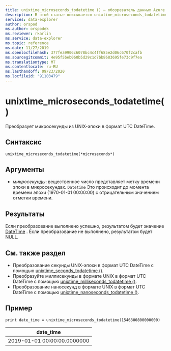```yaml
---
title: unixtime_microseconds_todatetime () — обозреватель данных Azure
description: В этой статье описывается unixtime_microseconds_todatetime () в Azure обозреватель данных.
services: data-explorer
author: orspod
ms.author: orspodek
ms.reviewer: rkarlin
ms.service: data-explorer
ms.topic: reference
ms.date: 11/27/2019
ms.openlocfilehash: 377fea9906c6078bc4c4ff685e2d06c670f2cafb
ms.sourcegitcommit: 4e95f5beb060b5d29c1d7bb8683695fe73c9f7ea
ms.translationtype: MT
ms.contentlocale: ru-RU
ms.lasthandoff: 09/23/2020
ms.locfileid: "91103479"
---
```

# <a name="unixtime_microseconds_todatetime"></a>unixtime_microseconds_todatetime()

Преобразует микросекунды из UNIX-эпохи в формат UTC DateTime.

## <a name="syntax"></a>Синтаксис

`unixtime_microseconds_todatetime(*microseconds*)`

## <a name="arguments"></a>Аргументы

* *микросекунды*: вещественное число представляет метку времени эпохи в микросекундах. `Datetime` Это происходит до момента времени эпохи (1970-01-01 00:00:00) с отрицательным значением отметки времени.

## <a name="returns"></a>Результаты

Если преобразование выполнено успешно, результатом будет значение [DateTime](./scalar-data-types/datetime.md) . Если преобразование не выполнено, результатом будет NULL.

## <a name="see-also"></a>См. также раздел

* Преобразование секунды UNIX-эпохи в формат UTC DateTime с помощью [unixtime_seconds_todatetime ()](unixtime-seconds-todatetimefunction.md).
* Преобразуйте миллисекунды в формате UNIX в формат UTC DateTime с помощью [unixtime_milliseconds_todatetime ()](unixtime-milliseconds-todatetimefunction.md).
* Преобразование наносекунд в формате UNIX в формат UTC DateTime с помощью [unixtime_nanoseconds_todatetime ()](unixtime-nanoseconds-todatetimefunction.md).

## <a name="example"></a>Пример

<!-- csl: https://help.kusto.windows.net/Samples  -->
```kusto
print date_time = unixtime_microseconds_todatetime(1546300800000000)
```

|date_time|
|---|
|2019-01-01 00:00:00.0000000|
